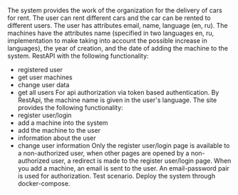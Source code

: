 The system provides the work of the organization for the delivery of cars for rent.
The user can rent different cars and the car can be rented to different users.
The user has attributes email, name, language (en, ru). The machines have the attributes name (specified in two languages en, ru, implementation to make taking into account the possible increase in languages), the year of creation, and the date of adding the machine to the system.
RestAPI with the following functionality:
- registered user
- get user machines
- change user data
- get all users
For api authorization via token based authentication.
By RestApi, the machine name is given in the user's language.
The site provides the following functionality:
- register user/login
- add a machine into the system
- add the machine to the user
- information about the user
- change user information
Only the register user/login page is available to a non-authorized user, when other pages are opened by a non-authorized user, a redirect is made to the register user/login page.
When you add a machine, an email is sent to the user.
An email-password pair is used for authorization.
Test scenario.
Deploy the system through docker-compose.
